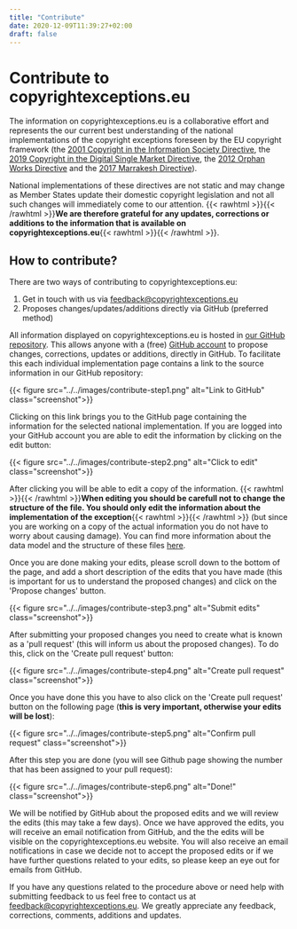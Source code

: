 ```yaml
---
title: "Contribute"
date: 2020-12-09T11:39:27+02:00 
draft: false
---
```

# Contribute to copyrightexceptions.eu

The information on copyrightexceptions.eu is a collaborative effort and represents the our current best understanding of the national implementations of the copyright exceptions foreseen by the EU copyright framework (the [2001 Copyright in the Information Society Directive](https://eur-lex.europa.eu/legal-content/EN/TXT/?uri=CELEX:32001L0029), the [2019 Copyright in the Digital Single Market Directive](https://eur-lex.europa.eu/eli/dir/2019/790/oj), the [2012 Orphan Works Directive](https://eur-lex.europa.eu/legal-content/EN/TXT/?uri=celex%3A32012L0028) and the [2017 Marrakesh Directive](https://eur-lex.europa.eu/eli/dir/2017/1564/oj)). 

National implementations of these directives are not static and may change as Member States update their domestic copyright legislation and not all such changes will immediately come to our attention. {{< rawhtml >}}<span class="score1">{{< /rawhtml >}}**We are therefore grateful for any updates, corrections or additions to the information that is available on copyrightexceptions.eu**{{< rawhtml >}}</span>{{< /rawhtml >}}.

## How to contribute?

There are two ways of contributing to copyrightexceptions.eu:

1. Get in touch with us via [feedback@copyrightexceptions.eu](mailto:feedback@copyrightexceptions.eu)
2. Proposes changes/updates/additions directly via GitHub (preferred method)

All information displayed on copyrightexceptions.eu is hosted in [our GitHub repository](https://github.com/copyrightexceptions/copyrightexceptions.eu). This allows anyone with a (free) [GitHub account](https://github.com/join) to propose changes, corrections, updates or additions, directly in GitHub. To facilitate this each individual implementation page contains a link to the source information in our GitHub repository: 

{{< figure src="../../images/contribute-step1.png" alt="Link to GitHub" class="screenshot">}}

Clicking on this link brings you to the GitHub page containing the information for the selected national implementation. If you are logged into your GitHub account you are able to edit the information by clicking on the edit button: 

{{< figure src="../../images/contribute-step2.png" alt="Click to edit" class="screenshot">}}

After clicking you will be able to edit a copy of the information. {{< rawhtml >}}<span class="score1">{{< /rawhtml >}}**When editing you should be carefull not to change the structure of the file. You should only edit the information about the implementation of the exception**{{< rawhtml >}}</span>{{< /rawhtml >}} (but since you are working on a copy of the actual information you do not have to worry about causing damage). You can find more information about the data model and the structure of these files [here](../data-model/). 

Once you are done making your edits, please scroll down to the bottom of the page, and add a short description of the edits that you have made (this is important for us to understand the proposed changes) and click on the 'Propose changes' button.

{{< figure src="../../images/contribute-step3.png" alt="Submit edits" class="screenshot">}}

After submitting your proposed changes you need to create what is known as a 'pull request' (this will inform us about the proposed changes). To do this, click on the 'Create pull request' button:

{{< figure src="../../images/contribute-step4.png" alt="Create pull request" class="screenshot">}}

Once you have done this you have to also click on the 'Create pull request' button on the following page (**this is very important, otherwise your edits will be lost**):

{{< figure src="../../images/contribute-step5.png" alt="Confirm pull request" class="screenshot">}}

After this step you are done (you will see Github page showing the number that has been assigned to your pull request): 

{{< figure src="../../images/contribute-step6.png" alt="Done!" class="screenshot">}}

We will be notified by GitHub about the proposed edits and we will review the edits (this may take a few days). Once we have approved the edits, you will receive an email notification from GitHub, and the the edits will be visible on the copyrightexceptions.eu website. You will also receive an email notifications in case we decide not to accept the proposed edits or if we have further questions related to your edits, so please keep an eye out for emails from GitHub.

If you have any questions related to the procedure above or need help with submitting feedback to us feel free to contact us at [feedback@copyrightexceptions.eu](mailto:feedback@copyrightexceptions.eu). We greatly appreciate any feedback, corrections, comments, additions and updates.
